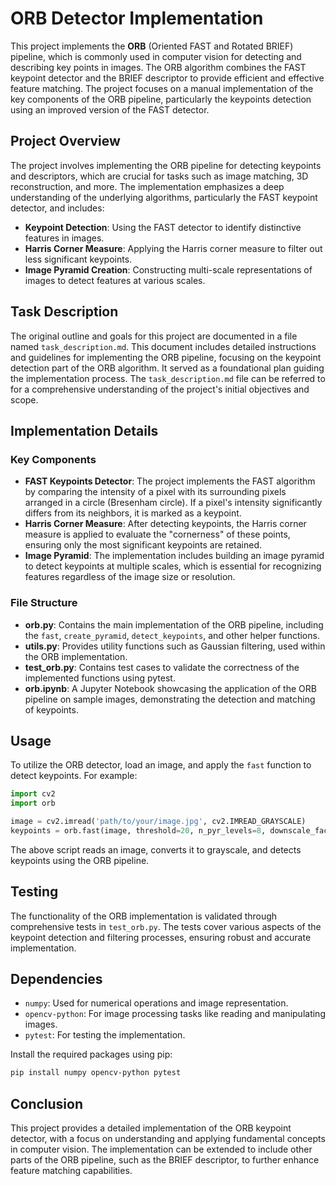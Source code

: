 # ORB Detector Implementation

This project implements the **ORB** (Oriented FAST and Rotated BRIEF) pipeline, which is commonly used in computer vision for detecting and describing key points in images. The ORB algorithm combines the FAST keypoint detector and the BRIEF descriptor to provide efficient and effective feature matching. The project focuses on a manual implementation of the key components of the ORB pipeline, particularly the keypoints detection using an improved version of the FAST detector.

## Project Overview

The project involves implementing the ORB pipeline for detecting keypoints and descriptors, which are crucial for tasks such as image matching, 3D reconstruction, and more. The implementation emphasizes a deep understanding of the underlying algorithms, particularly the FAST keypoint detector, and includes:

- **Keypoint Detection**: Using the FAST detector to identify distinctive features in images.
- **Harris Corner Measure**: Applying the Harris corner measure to filter out less significant keypoints.
- **Image Pyramid Creation**: Constructing multi-scale representations of images to detect features at various scales.

## Task Description

The original outline and goals for this project are documented in a file named `task_description.md`. This document includes detailed instructions and guidelines for implementing the ORB pipeline, focusing on the keypoint detection part of the ORB algorithm. It served as a foundational plan guiding the implementation process. The `task_description.md` file can be referred to for a comprehensive understanding of the project's initial objectives and scope.

## Implementation Details

### Key Components

- **FAST Keypoints Detector**: The project implements the FAST algorithm by comparing the intensity of a pixel with its surrounding pixels arranged in a circle (Bresenham circle). If a pixel's intensity significantly differs from its neighbors, it is marked as a keypoint.
- **Harris Corner Measure**: After detecting keypoints, the Harris corner measure is applied to evaluate the "cornerness" of these points, ensuring only the most significant keypoints are retained.
- **Image Pyramid**: The implementation includes building an image pyramid to detect keypoints at multiple scales, which is essential for recognizing features regardless of the image size or resolution.

### File Structure

- **orb.py**: Contains the main implementation of the ORB pipeline, including the `fast`, `create_pyramid`, `detect_keypoints`, and other helper functions.
- **utils.py**: Provides utility functions such as Gaussian filtering, used within the ORB implementation.
- **test_orb.py**: Contains test cases to validate the correctness of the implemented functions using pytest.
- **orb.ipynb**: A Jupyter Notebook showcasing the application of the ORB pipeline on sample images, demonstrating the detection and matching of keypoints.

## Usage

To utilize the ORB detector, load an image, and apply the `fast` function to detect keypoints. For example:

```python
import cv2
import orb

image = cv2.imread('path/to/your/image.jpg', cv2.IMREAD_GRAYSCALE)
keypoints = orb.fast(image, threshold=20, n_pyr_levels=8, downscale_factor=1.2)
```
The above script reads an image, converts it to grayscale, and detects keypoints using the ORB pipeline.

## Testing

The functionality of the ORB implementation is validated through comprehensive tests in `test_orb.py`. The tests cover various aspects of the keypoint detection and filtering processes, ensuring robust and accurate implementation.

## Dependencies

- `numpy`: Used for numerical operations and image representation.
- `opencv-python`: For image processing tasks like reading and manipulating images.
- `pytest`: For testing the implementation.

Install the required packages using pip:

```bash
pip install numpy opencv-python pytest
```

## Conclusion

This project provides a detailed implementation of the ORB keypoint detector, with a focus on understanding and applying fundamental concepts in computer vision. The implementation can be extended to include other parts of the ORB pipeline, such as the BRIEF descriptor, to further enhance feature matching capabilities.